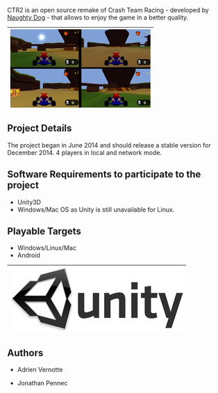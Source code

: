 CTR2 is an open source remake of Crash Team Racing - developed by [Naughty Dog](http://www.naughtydog.com) - that allows to enjoy the game in a better quality.

| ![CTR2](http://raw.githubusercontent.com/AdrienVR/CTR2/master/ctr2_preview.jpg "Warning, this a preview of the game") |
|:----:|

## Project Details

The project began in June 2014 and should release a stable version for December 2014.
4 players in local and network mode.

## Software Requirements to participate to the project

* Unity3D
* Windows/Mac OS as Unity is still unavailable for Linux.

## Playable Targets

* Windows/Linux/Mac
* Android

| ![Unity3D](http://raw.githubusercontent.com/AdrienVR/CTR2/master/unity.png "Unity3D") |
|:----:|

## Authors

* Adrien Vernotte

* Jonathan Pennec